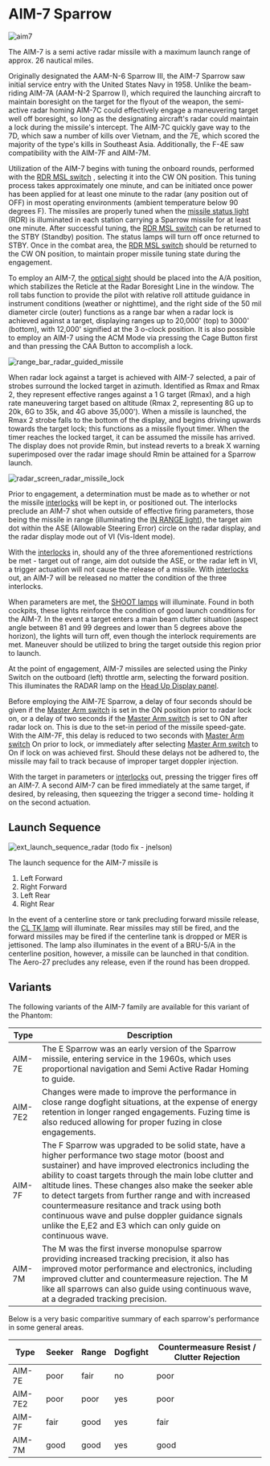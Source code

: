 # AIM-7 Sparrow

![aim7](../../img/aim7.jpg)

The AIM-7 is a semi active radar missile with a maximum launch range of approx. 26 nautical miles.

Originally designated the AAM-N-6 Sparrow III, the AIM-7 Sparrow saw initial service entry with the
United States Navy in 1958. Unlike the beam-riding AIM-7A (AAM-N-2 Sparrow I), which required the
launching aircraft to maintain boresight on the target for the flyout of the weapon, the semi-active
radar homing AIM-7C could effectively engage a maneuvering target well off boresight, so long as the
designating aircraft's radar could maintain a lock during the missile's intercept. The AIM-7C
quickly gave way to the 7D, which saw a number of kills over Vietnam, and the 7E, which scored the
majority of the type's kills in Southeast Asia. Additionally, the F-4E saw compatibility with the
AIM-7F and AIM-7M.

Utilization of the AIM-7 begins with tuning the onboard rounds, performed with the [RDR MSL
switch](../../cockpit/pilot/weapon_management.md#radar-missile-power-switch) , selecting it into the
CW ON position. This tuning process takes approximately one minute, and can be initiated once power
has been applied for at least one minute to the radar (any position out of OFF) in most operating
environments (ambient temperature below 90 degrees F). The missiles are properly tuned when the
[missile status light](../../cockpit/pilot/weapon_management.md#missile-status-lights) (RDR) is
illuminated in each station carrying a Sparrow missile for at least one minute. After successful
tuning, the [RDR MSL switch](../../cockpit/pilot/weapon_management.md#radar-missile-power-switch)
can be returned to the STBY (Standby) position. The status lamps will turn off once returned to
STBY. Once in the combat area, the [RDR MSL
switch](../../cockpit/pilot/weapon_management.md#radar-missile-power-switch) should be returned to
the CW ON position, to maintain proper missile tuning state during the engagement.

To employ an AIM-7,
the [optical sight](../../cockpit/pilot/dscg_controls#sight-mode-knob)
should be placed into the A/A position,
which stabilizes the Reticle at the Radar Boresight Line in the window. The roll
tabs function to provide the pilot with relative roll attitude guidance in
instrument conditions (weather or nighttime), and the right side of the 50 mil
diameter circle (outer) functions as a range bar when a radar lock is achieved
against a target, displaying ranges up to 20,000' (top) to 3000' (bottom), with
12,000' signified at the 3 o-clock position. It is also possible to employ an AIM-7 using the ACM
Mode via pressing the Cage Button first and than pressing the CAA Button to accomplish a lock.

![range_bar_radar_guided_missile](../../img/radar_missile_lock.jpg)

When radar lock against a target is achieved with AIM-7 selected, a pair of strobes surround the
locked target in azimuth. Identified as Rmax and Rmax 2, they represent effective ranges against a 1
G target (Rmax), and a high rate maneuvering target based on altitude (Rmax 2, representing 8G up to
20k, 6G to 35k, and 4G above 35,000'). When a missile is launched, the Rmax 2 strobe falls to the
bottom of the display, and begins driving upwards towards the target lock; this functions as a
missile flyout timer. When the timer reaches the locked target, it can be assumed the missile has
arrived. The display does not provide Rmin, but instead reverts to a break X warning superimposed
over the radar image should Rmin be attained for a Sparrow launch.

![radar_screen_radar_missile_lock](../../img/radar_screen_radar_missile_lock.jpg)

Prior to engagement, a determination must be made as to whether or not the missile
[interlocks](../../cockpit/pilot/weapon_management.md#interlock-switch) will be kept in, or
positioned out. The interlocks preclude an AIM-7 shot when outside of effective firing parameters,
those being the missile in range (illuminating the [IN RANGE
light](../../cockpit/pilot/dscg_controls#in-range-light)), the target aim dot within the ASE
(Allowable Steering Error) circle on the radar display, and the radar display mode out of VI
(Vis-Ident mode).

With the [interlocks](../../cockpit/pilot/weapon_management.md#interlock-switch) in, should any of
the three aforementioned restrictions be met - target out of range, aim dot outside the ASE, or the
radar left in VI, a trigger actuation will not cause the release of a missile. With
[interlocks](../../cockpit/pilot/weapon_management.md#interlock-switch) out, an AIM-7 will be
released no matter the condition of the three interlocks.

When parameters are met, the [SHOOT lamps](../../cockpit/pilot/overhead_indicators.md#shoot-lights)
will illuminate. Found in both cockpits, these lights reinforce the condition of good launch
conditions for the AIM-7. In the event a target enters a main beam clutter situation (aspect angle
between 81 and 99 degrees and lower than 5 degrees above the horizon), the lights will turn off,
even though the interlock requirements are met. Maneuver should be utilized to bring the target
outside this region prior to launch.

At the point of engagement, AIM-7 missiles are selected using the Pinky Switch on the outboard
(left) throttle arm, selecting the forward position. This illuminates the RADAR lamp on the [Head Up
Display panel](../../cockpit/pilot/weapon_management.md#head-up-display-indicators).

Before employing the AIM-7E Sparrow, a delay of four seconds should be given if the [Master Arm
switch](../../cockpit/pilot/weapon_management.md#master-arm-switch) is set in the ON position prior
to radar lock on, or a delay of two seconds if the [Master Arm
switch](../../cockpit/pilot/weapon_management.md#master-arm-switch) is set to ON after radar lock
on. This is due to the set-in period of the missile speed-gate. With the AIM-7F, this delay is
reduced to two seconds with [Master Arm
switch](../../cockpit/pilot/weapon_management.md#master-arm-switch) On prior to lock, or immediately
after selecting [Master Arm switch](../../cockpit/pilot/weapon_management.md#master-arm-switch) to
On if lock on was achieved first. Should these delays not be adhered to, the missile may fail to
track because of improper target doppler injection.

With the target in parameters or
[interlocks](../../cockpit/pilot/weapon_management.md#interlock-switch) out, pressing the trigger
fires off an AIM-7. A second AIM-7 can be fired immediately at the same target, if desired, by
releasing, then squeezing the trigger a second time- holding it on the second actuation.

## Launch Sequence

![ext_launch_sequence_radar](../../img/ext_launch_seq_radar.jpg) (todo fix - jnelson)

The launch sequence for the AIM-7 missile is

1. Left Forward
2. Right Forward
3. Left Rear
4. Right Rear

In the event of a centerline store or tank precluding forward missile release, the [CL TK
lamp](../../cockpit/pilot/weapon_management.md#centerline-tank-aboard-light) will illuminate. Rear
missiles may still be fired, and the forward missiles may be fired if the centerline tank is dropped
or MER is jettisoned. The lamp also illuminates in the event of a BRU-5/A in the centerline
position, however, a missile can be launched in that condition. The Aero-27 precludes any release,
even if the round has been dropped.

## Variants

The following variants of the AIM-7 family are available for this variant of the Phantom:

| Type  | Description |
|-------|-------------|
|AIM-7E | The E Sparrow was an early version of the Sparrow missile, entering service in the 1960s, which uses proportional navigation and Semi Active Radar Homing to guide. |
|AIM-7E2| Changes were made to improve the performance in close range dogfight situations, at the expense of energy retention in longer ranged engagements. Fuzing time is also reduced allowing for proper fuzing in close engagements. |
|AIM-7F | The F Sparrow was upgraded to be solid state, have a higher performance two stage motor (boost and sustainer) and have improved electronics including the ability to coast targets through the main lobe clutter and altitude lines. These changes also make the seeker able to detect targets from further range and with increased countermeasure resitance and track using both continuous wave and pulse doppler guidance signals unlike the E,E2 and E3 which can only guide on continuous wave.
|AIM-7M | The M was the first inverse monopulse sparrow providing increased tracking precision, it also has improved motor performance and electronics, including improved clutter and countermeasure rejection. The M like all sparrows can also guide using continuous wave, at a degraded tracking precision.

Below is a very basic comparitive summary of each sparrow's performance in some general areas.

| Type  | Seeker | Range | Dogfight | Countermeasure Resist / Clutter Rejection |
|-------|--------|-------|----------|-----------------------|
|AIM-7E |poor    |fair   |no        |poor                   |
|AIM-7E2|poor    |poor   |yes       |poor                   |
|AIM-7F |fair    |good   |yes       |fair                   |
|AIM-7M |good    |good   |yes       |good                   |
